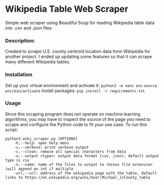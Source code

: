 # Wikipedia Table Web Scraper
Simple web scraper using Beautiful Soup for reading Wikipedia table data into .csv and .json files.

### Description:
Created to scrape U.S. county centroid location data from Wikipedia for another project. I ended up updating some features so that it can scrape many different Wikipedia tables.

### Installation
Set up your virtual environment and activate it:
`python3 -m venv env`
`source env/bin/activate`
Install packages:
`pip install -r requirements.txt`

### Usage
Since this scraping program does not operate on machine learning algorithms, you may have to inspect the source of the page you need to scrape and configure the Python code to fit your use case.
To run this script:
```
python3 wiki_scraper.py [OPTIONS]
    -h,--help: open help menu
    -v,--verbose: print verbose output
    -c,--clean: remove all special characters from data
    -o,--output <type>: output data format (csv, json), default output type is csv
    -n,--name: name of the files to output to (minus file extension (will append an int if multiple
    -url,--url: address of the wikipedia page with the table, default links to https://en.wikipedia.org/wiki/User:Michael_J/County_table
```